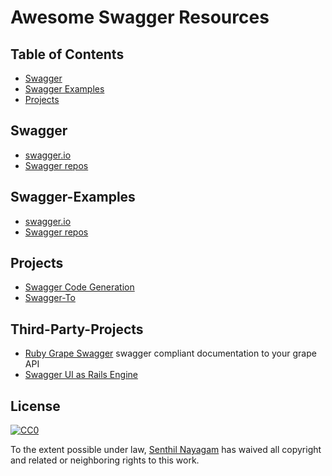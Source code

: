 # Awesome Swagger Resources

## Table of Contents

- [Swagger](#swagger)
- [Swagger Examples](#swagger-examples)
- [Projects](#projects)



## Swagger

- [swagger.io](https://http://swagger.io/)
- [Swagger repos ](https://github.com/swagger-api)

## Swagger-Examples
- [swagger.io](https://http://swagger.io/)
- [Swagger repos ](https://github.com/swagger-api)

## Projects

- [Swagger Code Generation](https://github.com/swagger-api/swagger-codegen)
- [Swagger-To](https://github.com/Parquery/swagger-to)


## Third-Party-Projects

- [Ruby Grape Swagger](https://github.com/ruby-grape/grape-swagger) swagger compliant documentation to your grape API
- [Swagger UI as Rails Engine](https://github.com/ruby-grape/grape-swagger-rails)




## License

[![CC0](https://i.creativecommons.org/p/zero/1.0/88x31.png)](https://creativecommons.org/publicdomain/zero/1.0/)

To the extent possible under law, [Senthil Nayagam](http://github.com/senthilnayagam) has waived all copyright and related or neighboring rights to this work.
